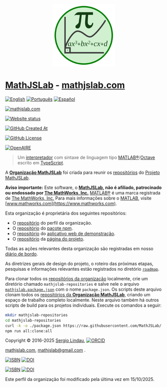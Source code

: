 <p align="center">
<a href="https://mathjslab.com/" target="_blank" rel="noopener"><img src="../images/mathjslab-logo.svg" alt="MathJSLab" width="200" height="200" /></a>
</p>

# [MathJSLab](https://mathjslab.com/) - [mathjslab.com](https://mathjslab.com/)

[![English](https://img.shields.io/badge/English-blue)](README.md)
[![Português](https://img.shields.io/badge/Portugu%C3%AAs-8484FF)](LEIAME.md)
[![Español](https://img.shields.io/badge/Espa%C3%B1ol-blue)](LEAME.md)

[![mathjslab.com](https://img.shields.io/badge/mathjslab.com-D0F0D0)](https://mathjslab.com/)

[![Website status](https://img.shields.io/website?url=https%3A%2F%2Fmathjslab.com%2F)](https://mathjslab.com/)

[![GitHub Created At](https://img.shields.io/github/created-at/MathJSLab/.github)](https://github.com/MathJSLab/.github)

[![GitHub License](https://img.shields.io/github/license/MathJSLab/mathjslab)](https://github.com/MathJSLab/mathjslab/blob/main/LICENSE)

[![OpenAIRE](https://img.shields.io/badge/OpenAIRE-blue?style=flat&link=https://explore.openaire.eu/search/advanced/research-outcomes?f0=q&fv0=MathJSLab)](https://explore.openaire.eu/search/advanced/research-outcomes?f0=q&fv0=MathJSLab)

> Um [interpretador](https://pt.wikipedia.org/wiki/Interpretador) com sintaxe
> de linguagem tipo
> [MATLAB&reg;](https://www.mathworks.com/)/[Octave](https://www.gnu.org/software/octave/)
> escrito em [TypeScript](https://www.typescriptlang.org/).

A **[Organização MathJSLab](https://github.com/MathJSLab)** foi criada para
reunir os [repositórios](https://github.com/orgs/MathJSLab/repositories) do
[Projeto MathJSLab](https://mathjslab.com/).

**Aviso importante:** Este software, o **[MathJSLab](https://mathjslab.com/),
não é afiliado, patrocinado ou endossado por
[The MathWorks, Inc.](https://www.mathworks.com/)**
[MATLAB&reg;](https://www.mathworks.com/products/matlab.html) é uma marca
registrada de [The MathWorks, Inc.](https://www.mathworks.com/) Para mais
informações sobre o [MATLAB](https://www.mathworks.com/products/matlab.html),
visite [www.mathworks.com](https://www.mathworks.com).

Esta organização é proprietária dos seguintes repositórios:

- O [repositório](https://github.com/MathJSLab/.github) do perfil da
  organização.
- O [repositório](https://github.com/MathJSLab/mathjslab) do
  [pacote npm](https://www.npmjs.com/package/mathjslab).
- O [repositório](https://github.com/MathJSLab/mathjslab-app) do
  [aplicativo web de demonstração](https://app.mathjslab.com).
- O [repositório](https://github.com/MathJSLab/mathjslab-www) da
  [página do projeto](https://mathjslab.com).

Todas as ações relevantes desta organização são registradas em nosso
[diário de bordo](../LOGBOOK.md).

As diretrizes gerais de design do projeto, o roteiro das próximas etapas,
pesquisas e informações relevantes estão registrados no diretório
[`roadmap`](https://github.com/MathJSLab/.github/tree/main/roadmap).

Para clonar todos os
[repositórios da organização](https://github.com/orgs/MathJSLab/repositories)
localmente, crie um diretório chamado `mathjslab-repositories` e salve nele o
arquivo
[`mathjslab.package.json`](https://github.com/MathJSLab/.github/blob/main/mathjslab.package.json)
com o nome `package.json`. Os scripts deste arquivo clonam todos os
[repositórios da **Organização MathJSLab**](https://github.com/orgs/MathJSLab/repositories),
criando um espaço de trabalho completo localmente. Neste arquivo também há
outros scripts de build para os projetos individuais. Execute os comandos a
seguir:

```bash
mkdir mathjslab-repositories
cd mathjslab-repositories
curl -k -o ./package.json https://raw.githubusercontent.com/MathJSLab/.github/refs/heads/main/mathjslab.package.json
npm run all:clone:all
```

Copyright &copy; 2016-2025 [Sergio Lindau](mailto:sergiolindau@gmail.com),
[![ORCID](https://img.shields.io/badge/ORCID-0009--0006--9115--0291-blue)](https://orcid.org/0009-0006-9115-0291)

[mathjslab.com](https://mathjslab.com/),
[mathjslab@gmail.com](mailto:mathjslab@gmail.com) .

[![ISBN](https://img.shields.io/badge/ISBN-978--65--00--82338--7-blue?style=flat&link=https://grp.isbn-international.org/search/piid_solr?keys=978-65-00-82338-7)](https://grp.isbn-international.org/search/piid_solr?keys=978-65-00-82338-7)
[![DOI](https://zenodo.org/badge/DOI/10.5281/zenodo.8396265.svg)](https://doi.org/10.5281/zenodo.8396265)

[![ISBN](https://img.shields.io/badge/ISBN-978--65--00--84828--1-blue?style=flat&link=https://grp.isbn-international.org/search/piid_solr?keys=978-65-00-84828-1)](https://grp.isbn-international.org/search/piid_solr?keys=978-65-00-84828-1)
[![DOI](https://zenodo.org/badge/DOI/10.5281/zenodo.8396263.svg)](https://doi.org/10.5281/zenodo.8396263)

Este perfil da organização foi modificado pela última vez em 15/10/2025.
